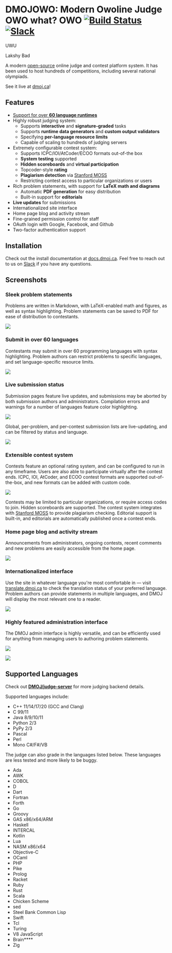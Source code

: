 DMOJOWO: Modern Owoline Judge OWO what? OWO [![Build Status](https://github.com/DMOJ/online-judge/workflows/build/badge.svg)](https://github.com/DMOJ/online-judge/actions/) [![Slack](https://slack.dmoj.ca/badge.svg)](https://slack.dmoj.ca)
=====

UWU

Lakshy Bad 

A modern [open-source](https://github.com/DMOJ/online-judge/blob/master/LICENSE) online judge and contest platform system. It has been used to host hundreds of competitions, including several national olympiads.

See it live at [dmoj.ca](https://dmoj.ca/)!

## Features

* [Support for over **60 language runtimes**](https://github.com/DMOJ/online-judge#supported-languages)
* Highly robust judging system:
   * Supports **interactive** and **signature-graded** tasks
   * Supports **runtime data generators** and **custom output validators** 
   * Specifying **per-language resource limits**
   * Capable of scaling to hundreds of judging servers
* Extremely configurable contest system:
   * Supports ICPC/IOI/AtCoder/ECOO formats out-of-the box
   * **System testing** supported
   * **Hidden scoreboards** and **virtual participation**
   * Topcoder-style **rating**
   * **Plagiarism detection** via [Stanford MOSS](https://theory.stanford.edu/~aiken/moss/)
   * Restricting contest access to particular organizations or users
* Rich problem statements, with support for **LaTeX math and diagrams**
   * Automatic **PDF generation** for easy distribution
   * Built-in support for **editorials**
* **Live updates** for submissions
* Internationalized site interface
* Home page blog and activity stream
* Fine-grained permission control for staff
* OAuth login with Google, Facebook, and Github
* Two-factor authentication support

## Installation

Check out the install documentation at [docs.dmoj.ca](https://docs.dmoj.ca/#/site/installation). Feel free to reach out to us on [Slack](https://slack.dmoj.ca) if you have any questions.

## Screenshots

### Sleek problem statements
Problems are written in Markdown, with LaTeX-enabled math and figures, as well as syntax highlighting. Problem statements can be saved to PDF for ease of distribution to contestants.


![](https://i.imgur.com/7KD7h5r.png)


### Submit in over 60 languages
Contestants may submit in over 60 programming languages with syntax highlighting. Problem authors can restrict problems to specific languages, and set language-specific resource limits. 


![](https://i.imgur.com/8CjfHQb.png)


### Live submission status
Submission pages feature live updates, and submissions may be aborted by both submission authors and administrators. Compilation errors and warnings for a number of languages feature color highlighting.


![](https://i.imgur.com/Hom0U3R.png)


Global, per-problem, and per-contest submission lists are live-updating, and can be filtered by status and language.


![](https://i.imgur.com/rc7orzj.png)


### Extensible contest system
Contests feature an optional rating system, and can be configured to run in any timeframe. Users are also able to participate virtually after the contest ends. ICPC, IOI, AtCoder, and ECOO contest formats are supported out-of-the-box, and new formats can be added with custom code.


![](https://i.imgur.com/0V1fzZi.png)


Contests may be limited to particular organizations, or require access codes to join. Hidden scoreboards are supported. The contest system integrates with [Stanford MOSS](https://theory.stanford.edu/~aiken/moss/) to provide plagiarism checking. 
Editorial support is built-in, and editorials are automatically published once a contest ends.


### Home page blog and activity stream

Announcements from administrators, ongoing contests, recent comments and new problems are easily accessible from the home page.

![](https://i.imgur.com/zpQAoDB.png)


### Internationalized interface
Use the site in whatever language you're most comfortable in &mdash; visit [translate.dmoj.ca](https://translate.dmoj.ca/) to check the translation status of your preferred language. Problem authors can provide statements in multiple languages, and DMOJ will display the most relevant one to a reader.


![](https://i.imgur.com/OeuI0o5.png)



### Highly featured administration interface
The DMOJ admin interface is highly versatile, and can be efficiently used for anything from managing users to authoring problem statements.


![](https://dmoj.ml/data/_other/readme/problem-admin.png)

![](https://dmoj.ml/data/_other/readme/admin-dashboard.png)

## Supported Languages

Check out [**DMOJ/judge-server**](https://github.com/DMOJ/judge-server) for more judging backend details.

Supported languages include:
* C++ 11/14/17/20 (GCC and Clang)
* C 99/11
* Java 8/9/10/11
* Python 2/3
* PyPy 2/3
* Pascal
* Perl
* Mono C#/F#/VB

The judge can also grade in the languages listed below. These languages are less tested and more likely to be buggy.
* Ada
* AWK
* COBOL
* D
* Dart
* Fortran
* Forth
* Go
* Groovy
* GAS x86/x64/ARM
* Haskell
* INTERCAL
* Kotlin
* Lua
* NASM x86/x64
* Objective-C
* OCaml
* PHP
* Pike
* Prolog
* Racket
* Ruby
* Rust
* Scala
* Chicken Scheme
* sed
* Steel Bank Common Lisp
* Swift
* Tcl
* Turing
* V8 JavaScript
* Brain\*\*\*\*
* Zig
